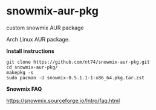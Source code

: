 # snowmix-aur-pkg
custom snowmix AUR package

Arch Linux AUR package.

**Install instructions**
```
git clone https://github.com/nt74/snowmix-aur-pkg.git
cd snowmix-aur-pkg/
makepkg -s
sudo pacman -U snowmix-0.5.1.1-1-x86_64.pkg.tar.zst
```

**Snowmix FAQ**

https://snowmix.sourceforge.io/Intro/faq.html

